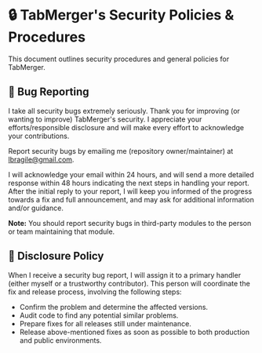 # 🔒 TabMerger's Security Policies & Procedures

This document outlines security procedures and general policies for TabMerger.

## 🐛 Bug Reporting

I take all security bugs extremely seriously. Thank you for improving (or wanting to improve) TabMerger's security. I appreciate your efforts/responsible disclosure and will make every effort to acknowledge your contributions.

Report security bugs by emailing me (repository owner/maintainer) at lbragile@gmail.com.

I will acknowledge your email within 24 hours, and will send a more detailed response within 48 hours indicating the next steps in handling your report. After the initial reply to your report, I will keep you informed of the progress towards a fix and full announcement, and may ask for additional information and/or guidance.

**Note:** You should report security bugs in third-party modules to the person or team maintaining that module.

## 👐 Disclosure Policy

When I receive a security bug report, I will assign it to a primary handler (either myself or a trustworthy contributor). This person will coordinate the fix and release process, involving the following steps:

- Confirm the problem and determine the affected versions.
- Audit code to find any potential similar problems.
- Prepare fixes for all releases still under maintenance.
- Release above-mentioned fixes as soon as possible to both production and public environments.
